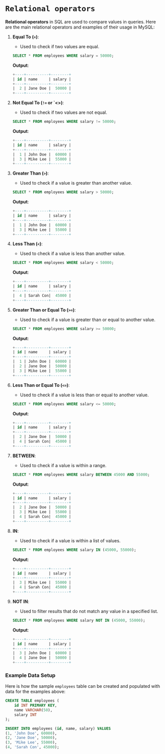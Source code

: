 # `Relational operators`

**Relational operators** in SQL are used to compare values in queries. Here are the main relational operators and examples of their usage in MySQL:

1. **Equal To (`=`)**:
    - Used to check if two values are equal.

    ```sql
    SELECT * FROM employees WHERE salary = 50000;
    ```

    **Output**:
    ```sql
    +----+----------+--------+
    | id | name     | salary |
    +----+----------+--------+
    |  2 | Jane Doe |  50000 |
    +----+----------+--------+
    ```

2. **Not Equal To (`!=` or `<>)**:
    - Used to check if two values are not equal.

    ```sql
    SELECT * FROM employees WHERE salary != 50000;
    ```

    **Output**:
    ```sql
    +----+----------+--------+
    | id | name     | salary |
    +----+----------+--------+
    |  1 | John Doe |  60000 |
    |  3 | Mike Lee |  55000 |
    +----+----------+--------+
    ```

3. **Greater Than (`>`)**:
    - Used to check if a value is greater than another value.

    ```sql
    SELECT * FROM employees WHERE salary > 50000;
    ```

    **Output**:
    ```sql
    +----+----------+--------+
    | id | name     | salary |
    +----+----------+--------+
    |  1 | John Doe |  60000 |
    |  3 | Mike Lee |  55000 |
    +----+----------+--------+
    ```

4. **Less Than (`<`)**:
    - Used to check if a value is less than another value.

    ```sql
    SELECT * FROM employees WHERE salary < 50000;
    ```

    **Output**:
    ```sql
    +----+----------+--------+
    | id | name     | salary |
    +----+----------+--------+
    |  4 | Sarah Con|  45000 |
    +----+----------+--------+
    ```

5. **Greater Than or Equal To (`>=`)**:
    - Used to check if a value is greater than or equal to another value.

    ```sql
    SELECT * FROM employees WHERE salary >= 50000;
    ```

    **Output**:
    ```sql
    +----+----------+--------+
    | id | name     | salary |
    +----+----------+--------+
    |  1 | John Doe |  60000 |
    |  2 | Jane Doe |  50000 |
    |  3 | Mike Lee |  55000 |
    +----+----------+--------+
    ```

6. **Less Than or Equal To (`<=`)**:
    - Used to check if a value is less than or equal to another value.

    ```sql
    SELECT * FROM employees WHERE salary <= 50000;
    ```

    **Output**:
    ```sql
    +----+----------+--------+
    | id | name     | salary |
    +----+----------+--------+
    |  2 | Jane Doe |  50000 |
    |  4 | Sarah Con|  45000 |
    +----+----------+--------+
    ```

7. **BETWEEN**:
    - Used to check if a value is within a range.

    ```sql
    SELECT * FROM employees WHERE salary BETWEEN 45000 AND 55000;
    ```

    **Output**:
    ```sql
    +----+----------+--------+
    | id | name     | salary |
    +----+----------+--------+
    |  2 | Jane Doe |  50000 |
    |  3 | Mike Lee |  55000 |
    |  4 | Sarah Con|  45000 |
    +----+----------+--------+
    ```

8. **IN**:
    - Used to check if a value is within a list of values.

    ```sql
    SELECT * FROM employees WHERE salary IN (45000, 55000);
    ```

    **Output**:
    ```sql
    +----+----------+--------+
    | id | name     | salary |
    +----+----------+--------+
    |  3 | Mike Lee |  55000 |
    |  4 | Sarah Con|  45000 |
    +----+----------+--------+
    ```
9. **NOT IN**:
    - Used to filter results that do not match any value in a specified list.

    ```sql
    SELECT * FROM employees WHERE salary NOT IN (45000, 55000);
    ```

    **Output**:
    ```sql
    +----+----------+--------+
    | id | name     | salary |
    +----+----------+--------+
    |  3 | John Doe |  60000 |
    |  4 | Jane Doe |  50000 |
    +----+----------+--------+
    ```

### Example Data Setup

Here is how the sample `employees` table can be created and populated with data for the examples above:

```sql
CREATE TABLE employees (
    id INT PRIMARY KEY,
    name VARCHAR(50),
    salary INT
);

INSERT INTO employees (id, name, salary) VALUES
(1, 'John Doe', 60000),
(2, 'Jane Doe', 50000),
(3, 'Mike Lee', 55000),
(4, 'Sarah Con', 45000);
```
